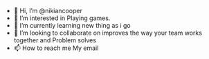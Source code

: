 - 👋 Hi, I’m @nikiancooper
- 👀 I’m interested in Playing games.
- 🌱 I’m currently learning new thing as i go
- 💞️ I’m looking to collaborate on improves the way your team works together and Problem solves
- 📫 How to reach me My email

<!---
nikiancooper/nikiancooper is a ✨ special ✨ repository because its `README.md` (this file) appears on your GitHub profile.
You can click the Preview link to take a look at your changes.
--->
